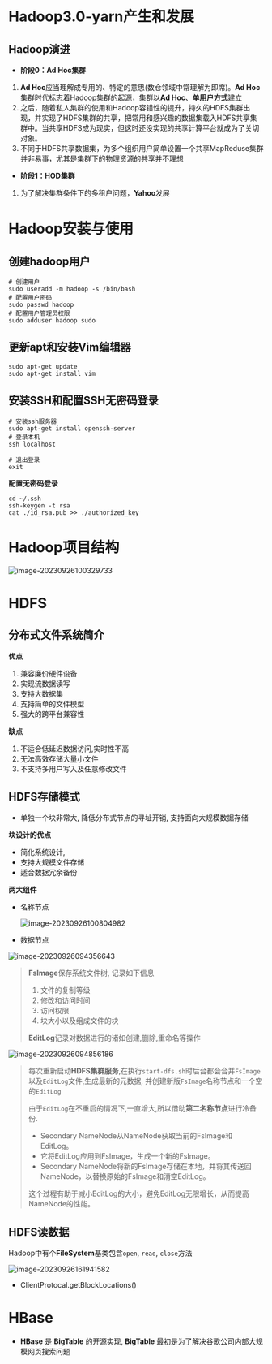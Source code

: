 # Hadoop3.0-yarn产生和发展

## Hadoop演进

+ **阶段0：Ad Hoc集群**

1. **Ad Hoc**应当理解成专用的、特定的意思(数仓领域中常理解为即席)。**Ad Hoc**集群时代标志着Hadoop集群的起源，集群以**Ad Hoc**、**单用户方式**建立
2. 之后，随着私人集群的使用和Hadoop容错性的提升，持久的HDFS集群出现，并实现了HDFS集群的共享，把常用和感兴趣的数据集载入HDFS共享集群中。当共享HDFS成为现实，但这时还没实现的共享计算平台就成为了关切对象。
3. 不同于HDFS共享数据集，为多个组织用户简单设置一个共享MapReduse集群并非易事，尤其是集群下的物理资源的共享并不理想

+ **阶段1：HOD集群**

1. 为了解决集群条件下的多租户问题，**Yahoo**发展

# Hadoop安装与使用

## 创建hadoop用户

```shell
# 创建用户
sudo useradd -m hadoop -s /bin/bash
# 配置用户密码
sudo passwd hadoop
# 配置用户管理员权限
sudo adduser hadoop sudo
```

## 更新apt和安装Vim编辑器

```shell
sudo apt-get update
sudo apt-get install vim
```

## 安装SSH和配置SSH无密码登录

```shell
# 安装ssh服务器
sudo apt-get install openssh-server
# 登录本机
ssh localhost

# 退出登录
exit
```

**配置无密码登录**

```shell
cd ~/.ssh
ssh-keygen -t rsa
cat ./id_rsa.pub >> ./authorized_key
```

# Hadoop项目结构

![image-20230926100329733](D:\study\算法\笔记图片\image-20230926100329733.png)

# HDFS

## **分布式文件系统简介**

**优点**

1. 兼容廉价硬件设备
2. 实现流数据读写
3. 支持大数据集
4. 支持简单的文件模型
5. 强大的跨平台兼容性

**缺点**

1. 不适合低延迟数据访问,实时性不高
2. 无法高效存储大量小文件
3. 不支持多用户写入及任意修改文件



## HDFS存储模式

+ 单独一个块非常大, 降低分布式节点的寻址开销, 支持面向大规模数据存储

**块设计的优点**

+ 简化系统设计,
+ 支持大规模文件存储
+ 适合数据冗余备份

**两大组件**

+ 名称节点

  ![image-20230926100804982](D:\study\算法\笔记图片\image-20230926100804982.png)

+ 数据节点

![image-20230926094356643](D:\study\算法\笔记图片\image-20230926094356643.png)



> **FsImage**保存系统文件树, 记录如下信息
>
> 1. 文件的复制等级
> 2. 修改和访问时间
> 3. 访问权限
> 4. 块大小以及组成文件的块
>
> **EditLog**记录对数据进行的诸如创建,删除,重命名等操作

![image-20230926094856186](D:\study\算法\笔记图片\image-20230926094856186.png)

> 每次重新启动**HDFS集群服务**,在执行`start-dfs.sh`时后台都会合并`FsImage`以及`EditLog`文件,生成最新的元数据, 并创建新版`FsImage`名称节点和一个空的`EditLog`
>
> 由于`EditLog`在不重启的情况下,一直增大,所以借助**第二名称节点**进行冷备份.
>
> - Secondary NameNode从NameNode获取当前的FsImage和EditLog。
> - 它将EditLog应用到FsImage，生成一个新的FsImage。
> - Secondary NameNode将新的FsImage存储在本地，并将其传送回NameNode，以替换原始的FsImage和清空EditLog。
>
> 这个过程有助于减小EditLog的大小，避免EditLog无限增长，从而提高NameNode的性能。

## HDFS读数据

Hadoop中有个**FileSystem**基类包含`open`, `read`, `close`方法

![image-20230926161941582](D:\study\算法\笔记图片\image-20230926161941582.png)

+ ClientProtocal.getBlockLocations()

# HBase

+ **HBase** 是 **BigTable** 的开源实现, **BigTable** 最初是为了解决谷歌公司内部大规模网页搜索问题
